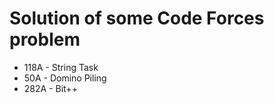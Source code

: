 <h1>Solution of some Code Forces problem</h1>
<ul>
	<li>118A - String Task</li>
	<li>50A - Domino Piling</li>
	<li>282A - Bit++</li>
</ul>
